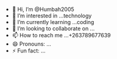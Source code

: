 - 👋 Hi, I’m @Humbah2005
- 👀 I’m interested in ...technology
- 🌱 I’m currently learning ...coding 
- 💞️ I’m looking to collaborate on ...
- 📫 How to reach me ...+263789677639
- 😄 Pronouns: ...
- ⚡ Fun fact: ...

<!---
Humbah2005/Humbah2005 is a ✨ special ✨ repository because its `README.md` (this file) appears on your GitHub profile.
You can click the Preview link to take a look at your changes.
--->
